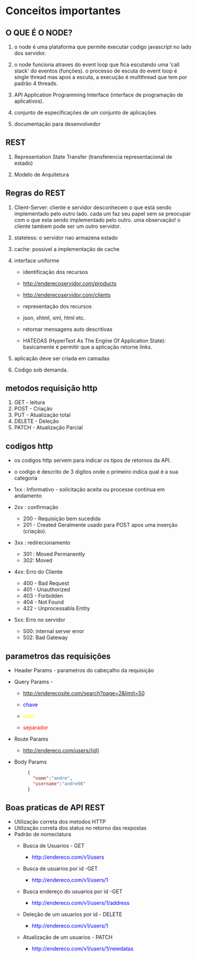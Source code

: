 # Conceitos importantes

## O QUE É O NODE?
1. o node é uma plataforma que permite executar codigo javascript no lado dos servidor.

2. o node funciona atraves do event loop que fica escutando uma 'call stack' do eventos (funções). o processo de escuta do event loop é single thread mas apos a escuta, a execução é multthread que tem por padrão 4 threads.

3. API Application Programming Interface (interface de programação de aplicativos).

4. conjunto de especificações de um conjunto de aplicações

5. documentação para desenvolvedor

## REST 
1. Representation State Transfer (transferencia representacional de estado)

2. Modelo de Arquitetura

## Regras do REST
1. Client-Server: cliente e servidor desconhecem o que está sendo implementado pelo outro lado. cada um faz seu papel sem se preocupar com o que esta sendo implementado pelo outro. uma observação! o cliente tambem pode ser um outro servidor.

2. stateless: o servidor nao armazena estado

3. cache: possivel a implementação de cache
4.  interface uniforme
    - identificação dos recursos
     - http://enderecoservidor.com/products
    - http://enderecoservidor.com/clients

    - representação dos recursos
    - json, xhtml, xml, html etc.

    - retornar mensagens auto descritivas 

    - HATEOAS (HyperText As The Engine Of Application State): basicamente é permitir que a aplicação retorne links.

 5. aplicação deve ser criada em camadas

 6. Codigo sob demanda.

## metodos requisição http

1. GET - leitura
2. POST - Criação
3. PUT - Atualização total
4. DELETE - Deleção
5. PATCH - Atualização Parcial

## codigos http

* os codigos http servem para indicar os tipos de retornos da API.
* o codigo é descrito de 3 digitos onde o primeiro indica qual é a sua categoria

* 1xx : Informativo - solicitação aceita ou processe continua em andamento
* 2xx : confirmação
  * 200 - Requisição bem sucedida
  * 201 - Created Geralmente usado para POST apos uma inserção (criação).

* 3xx : redirecionamento
  * 301 : Moved Permanently
  * 302: Moved

* 4xx: Erro do Cliente
  * 400 - Bad Request
  * 401 - Unauthorized
  * 403 - Forbidden
  * 404 - Not Found
  * 422 - Unprocessabla Entity

* 5xx: Erro no servidor
  * 500: internal server error
  * 502: Bad Gateway

## parametros das requisições

* Header Params - parametros do cabeçalho da requisição

* Query Params - 
  * http://enderecosite.com/search?page=2&limit=50

  * <p style="color:blue"> chave</p>
  * <p style="color:yellow">valor</p>
  * <p style="color:red">separador</p>

* Route Params
  * http://endereco.com/users/{id}

* Body Params
   ```json 
        {
          "name":"andre",
          "username":"andre98"
        }
    ```

## Boas praticas de API REST

* Utilização correta dos metodos HTTP
* Utilização correta dos status  no retorno das  respostas
* Padrão de nomeclatura
  * Busca de Usuarios - GET
    * <p style="color:blue">  http://endereco.com/v1/users</p>
  * Busca de usuarios por id -GET
    * <p style="color:blue">  http://endereco.com/v1/users/1</p>
  
  * Busca endereço do usuarios por id -GET
    * <p style="color:blue">  http://endereco.com/v1/users/1/address </p>

  * Deleção de um  usuarios por id - DELETE 
    * <p style="color:blue">  http://endereco.com/v1/users/1</p>

  * Atualização de um  usuarios - PATCH 
    * <p style="color:blue">  http://endereco.com/v1/users/1/newdatas</p>